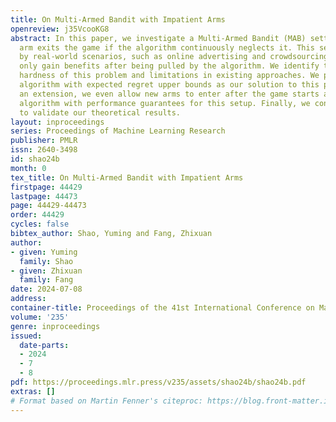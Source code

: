 ```yaml
---
title: On Multi-Armed Bandit with Impatient Arms
openreview: j35VcooKG8
abstract: In this paper, we investigate a Multi-Armed Bandit (MAB) setting where an
  arm exits the game if the algorithm continuously neglects it. This setup is motivated
  by real-world scenarios, such as online advertising and crowdsourcing, where arms
  only gain benefits after being pulled by the algorithm. We identify the intrinsic
  hardness of this problem and limitations in existing approaches. We propose FC-SE
  algorithm with expected regret upper bounds as our solution to this problem. As
  an extension, we even allow new arms to enter after the game starts and design FC-Entry
  algorithm with performance guarantees for this setup. Finally, we conduct experiments
  to validate our theoretical results.
layout: inproceedings
series: Proceedings of Machine Learning Research
publisher: PMLR
issn: 2640-3498
id: shao24b
month: 0
tex_title: On Multi-Armed Bandit with Impatient Arms
firstpage: 44429
lastpage: 44473
page: 44429-44473
order: 44429
cycles: false
bibtex_author: Shao, Yuming and Fang, Zhixuan
author:
- given: Yuming
  family: Shao
- given: Zhixuan
  family: Fang
date: 2024-07-08
address:
container-title: Proceedings of the 41st International Conference on Machine Learning
volume: '235'
genre: inproceedings
issued:
  date-parts:
  - 2024
  - 7
  - 8
pdf: https://proceedings.mlr.press/v235/assets/shao24b/shao24b.pdf
extras: []
# Format based on Martin Fenner's citeproc: https://blog.front-matter.io/posts/citeproc-yaml-for-bibliographies/
---
```

